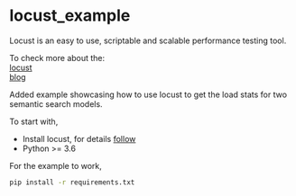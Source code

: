 # locust_example

Locust is an easy to use, scriptable and scalable performance testing tool.<br>

To check more about the:<br>
[locust](http://docs.locust.io/en/stable/what-is-locust.html)<br>
[blog](http://oak.cs.ucla.edu/refs/locust/index.html)

Added example showcasing how to use locust to get the load stats for two semantic search models.

To start with, 
- Install locust, for details [follow](https://docs.locust.io/en/stable/installation.html)
- Python >= 3.6

For the example to work, 
~~~bash 
pip install -r requirements.txt
~~~
